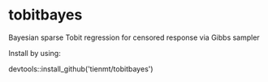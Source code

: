 # tobitbayes
Bayesian sparse Tobit regression for censored response via Gibbs sampler

Install by using:

devtools::install_github('tienmt/tobitbayes')
